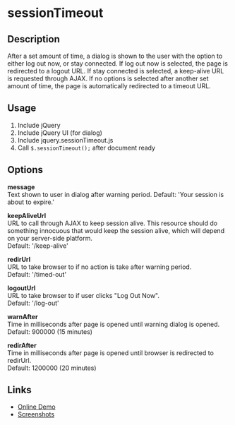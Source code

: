 # sessionTimeout

## Description
After a set amount of time, a dialog is shown to the user with the option to either log out now, or stay connected. If log out now is selected, the page is redirected to a logout URL. If stay connected is selected, a keep-alive URL is requested through AJAX. If no options is selected after another set amount of time, the page is automatically redirected to a timeout URL.

## Usage
1. Include jQuery
2. Include jQuery UI (for dialog)
3. Include jquery.sessionTimeout.js
4. Call `$.sessionTimeout();` after document ready

## Options
**message**<br>
Text shown to user in dialog after warning period.
Default: 'Your session is about to expire.'

**keepAliveUrl**<br>
URL to call through AJAX to keep session alive. This resource should do something innocuous that would keep the session alive, which will depend on your server-side platform.<br>
Default: '/keep-alive'

**redirUrl**<br>
URL to take browser to if no action is take after warning period.<br>
Default: '/timed-out'

**logoutUrl**<br>
URL to take browser to if user clicks "Log Out Now".<br>
Default: '/log-out'

**warnAfter**<br>
Time in milliseconds after page is opened until warning dialog is opened.<br>
Default: 900000 (15 minutes)

**redirAfter**<br>
Time in milliseconds after page is opened until browser is redirected to redirUrl.<br>
Default: 1200000 (20 minutes)

## Links
* [Online Demo](http://jsfiddle.net/xHEF9/4/)
* [Screenshots](https://sites.google.com/site/tpopsjqueryplugins/sessiontimeout/screenshots)
